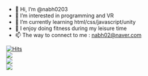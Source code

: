 - 👋 Hi, I’m @nabh0203
- 👀 I’m interested in programming and VR
- 🌱 I’m currently learning html/css/javascript/unity
- 👟 I enjoy doing fitness during my leisure time
- 📫 The way to connect to me : nabh02@naver.com

[![Hits](https://hits.seeyoufarm.com/api/count/incr/badge.svg?url=https%3A%2F%2Fgithub.com%2Fnabh0203%2Fhit-counter&count_bg=%23000000&title_bg=%23003ECF&icon=&icon_color=%23FFFFFF&title=hits&edge_flat=false)](https://hits.seeyoufarm.com)
<br>
<img src="https://img.shields.io/badge/Riot Games-D32936?style=flatsquare&logo=Riot Games&logoColor=white"/></a><br>
<img src="https://img.shields.io/badge/Visual Studio Code-007ACC?style=flatsquare&logo=Visual Studio Code&logoColor=white"/></a><br>
<img src="https://img.shields.io/badge/Unity-FFFFFF?style=flatsquare&logo=Unity&logoColor=white"/></a><br>

<!--
**nabh0203/nabh0203** is a ✨ _special_ ✨ repository because its `README.md` (this file) appears on your GitHub profile.
Here are some ideas to get you started:
-->

